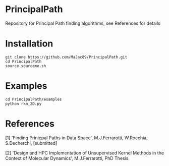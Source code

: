 # PrincipalPath
Repository for Principal Path finding algorithms, see References for details

# Installation
```
git clone https://github.com/MaJac89/PrincipalPath.git
cd PrincipalPath
source sourceme.sh
```

# Examples
```
cd PrincipalPath/examples
python rkm_2D.py
```

# References
[1] 'Finding Prinicpal Paths in Data Space', M.J.Ferrarotti, W.Rocchia, S.Decherchi, [submitted]

[2] 'Design and HPC Implementation of Unsupervised Kernel Methods in the Context of Molecular Dynamics', M.J.Ferrarotti, PhD Thesis.
